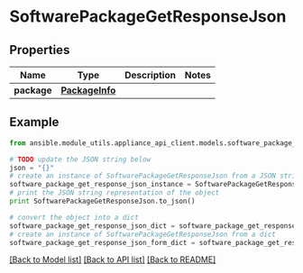 # SoftwarePackageGetResponseJson


## Properties
Name | Type | Description | Notes
------------ | ------------- | ------------- | -------------
**package** | [**PackageInfo**](PackageInfo.md) |  | 

## Example

```python
from ansible.module_utils.appliance_api_client.models.software_package_get_response_json import SoftwarePackageGetResponseJson

# TODO update the JSON string below
json = "{}"
# create an instance of SoftwarePackageGetResponseJson from a JSON string
software_package_get_response_json_instance = SoftwarePackageGetResponseJson.from_json(json)
# print the JSON string representation of the object
print SoftwarePackageGetResponseJson.to_json()

# convert the object into a dict
software_package_get_response_json_dict = software_package_get_response_json_instance.to_dict()
# create an instance of SoftwarePackageGetResponseJson from a dict
software_package_get_response_json_form_dict = software_package_get_response_json.from_dict(software_package_get_response_json_dict)
```
[[Back to Model list]](../README.md#documentation-for-models) [[Back to API list]](../README.md#documentation-for-api-endpoints) [[Back to README]](../README.md)


